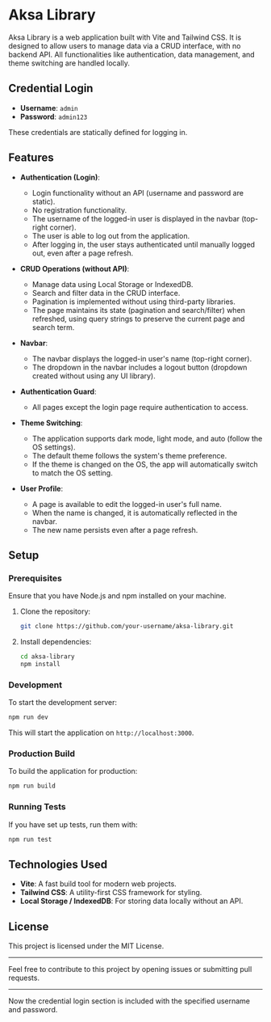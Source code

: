 # Aksa Library

Aksa Library is a web application built with Vite and Tailwind CSS. It is designed to allow users to manage data via a CRUD interface, with no backend API. All functionalities like authentication, data management, and theme switching are handled locally.

## Credential Login

- **Username**: `admin`
- **Password**: `admin123`

These credentials are statically defined for logging in.

## Features

- **Authentication (Login)**: 
  - Login functionality without an API (username and password are static).
  - No registration functionality.
  - The username of the logged-in user is displayed in the navbar (top-right corner).
  - The user is able to log out from the application.
  - After logging in, the user stays authenticated until manually logged out, even after a page refresh.

- **CRUD Operations (without API)**:
  - Manage data using Local Storage or IndexedDB.
  - Search and filter data in the CRUD interface.
  - Pagination is implemented without using third-party libraries.
  - The page maintains its state (pagination and search/filter) when refreshed, using query strings to preserve the current page and search term.

- **Navbar**:
  - The navbar displays the logged-in user's name (top-right corner).
  - The dropdown in the navbar includes a logout button (dropdown created without using any UI library).
  
- **Authentication Guard**:
  - All pages except the login page require authentication to access.

- **Theme Switching**:
  - The application supports dark mode, light mode, and auto (follow the OS settings).
  - The default theme follows the system's theme preference.
  - If the theme is changed on the OS, the app will automatically switch to match the OS setting.

- **User Profile**:
  - A page is available to edit the logged-in user's full name. 
  - When the name is changed, it is automatically reflected in the navbar.
  - The new name persists even after a page refresh.


## Setup

### Prerequisites

Ensure that you have Node.js and npm installed on your machine.

1. Clone the repository:

   ```bash
   git clone https://github.com/your-username/aksa-library.git
   ```

2. Install dependencies:

   ```bash
   cd aksa-library
   npm install
   ```

### Development

To start the development server:

```bash
npm run dev
```

This will start the application on `http://localhost:3000`.

### Production Build

To build the application for production:

```bash
npm run build
```

### Running Tests

If you have set up tests, run them with:

```bash
npm run test
```

## Technologies Used

- **Vite**: A fast build tool for modern web projects.
- **Tailwind CSS**: A utility-first CSS framework for styling.
- **Local Storage / IndexedDB**: For storing data locally without an API.

## License

This project is licensed under the MIT License.

---

Feel free to contribute to this project by opening issues or submitting pull requests.

--- 

Now the credential login section is included with the specified username and password.
